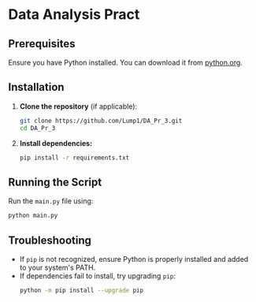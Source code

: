 # Data Analysis Pract

## Prerequisites
Ensure you have Python installed. You can download it from [python.org](https://www.python.org/downloads/).

## Installation

1. **Clone the repository** (if applicable):
   ```bash
   git clone https://github.com/Lump1/DA_Pr_3.git
   cd DA_Pr_3
   ```

2. **Install dependencies:**
   ```bash
   pip install -r requirements.txt
   ```

## Running the Script
Run the `main.py` file using:
```bash
python main.py
```

## Troubleshooting
- If `pip` is not recognized, ensure Python is properly installed and added to your system's PATH.
- If dependencies fail to install, try upgrading `pip`:
  ```bash
  python -m pip install --upgrade pip
  ```

